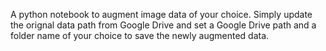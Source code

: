 A python notebook to augment image data of your choice. Simply update the orignal data path from Google Drive and set a Google Drive path and a folder name of your choice to save the newly augmented data.
